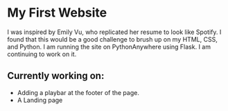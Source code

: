 # My First Website
I was inspired by Emily Vu, who replicated her resume to look like Spotify.
I found that this would be a good challenge to brush up on my HTML, CSS, and Python. I am running the site on PythonAnywhere using Flask. I am continuing to work on it.
## Currently working on:
- Adding a playbar at the footer of the page.
- A Landing page
